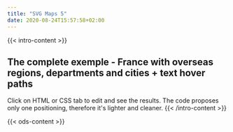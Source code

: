 ```yaml
---
title: "SVG Maps 5"
date: 2020-08-24T15:57:58+02:00
---
```


{{< intro-content >}}
## The complete exemple - France with overseas regions, departments and cities + text hover paths

Click on HTML or CSS tab to edit and see the results. The code proposes only one positioning, therefore it's lighter and cleaner.
{{< /intro-content >}}

{{< ods-content >}}